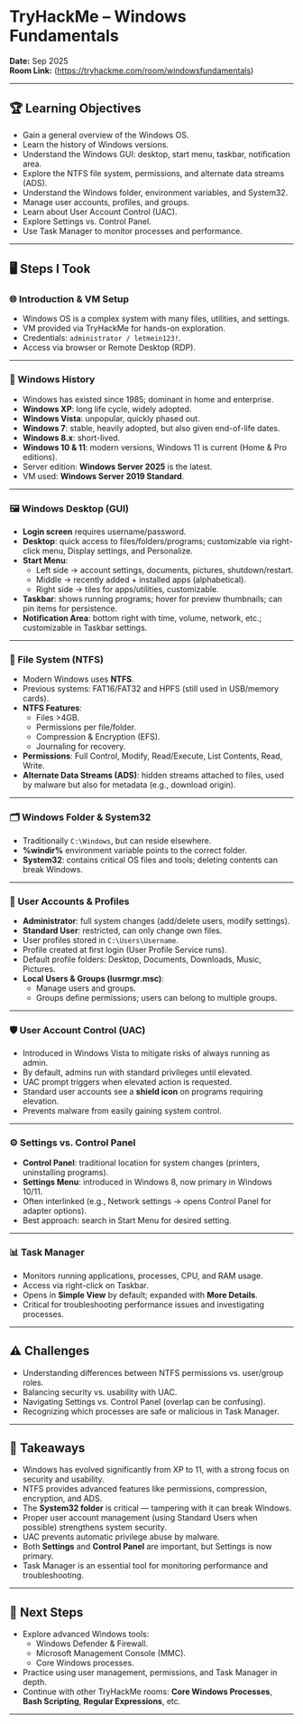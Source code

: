 # TryHackMe – Windows Fundamentals

**Date:** Sep 2025  
**Room Link:** (https://tryhackme.com/room/windowsfundamentals)

---

## 🏆 Learning Objectives
- Gain a general overview of the Windows OS.  
- Learn the history of Windows versions.  
- Understand the Windows GUI: desktop, start menu, taskbar, notification area.  
- Explore the NTFS file system, permissions, and alternate data streams (ADS).  
- Understand the Windows folder, environment variables, and System32.  
- Manage user accounts, profiles, and groups.  
- Learn about User Account Control (UAC).  
- Explore Settings vs. Control Panel.  
- Use Task Manager to monitor processes and performance.  

---

## 🖥️ Steps I Took

### 🌐 Introduction & VM Setup
- Windows OS is a complex system with many files, utilities, and settings.  
- VM provided via TryHackMe for hands-on exploration.  
- Credentials: `administrator / letmein123!`.  
- Access via browser or Remote Desktop (RDP).  

---

### 📜 Windows History
- Windows has existed since 1985; dominant in home and enterprise.  
- **Windows XP**: long life cycle, widely adopted.  
- **Windows Vista**: unpopular, quickly phased out.  
- **Windows 7**: stable, heavily adopted, but also given end-of-life dates.  
- **Windows 8.x**: short-lived.  
- **Windows 10 & 11**: modern versions, Windows 11 is current (Home & Pro editions).  
- Server edition: **Windows Server 2025** is the latest.  
- VM used: **Windows Server 2019 Standard**.  

---

### 🖼️ Windows Desktop (GUI)
- **Login screen** requires username/password.  
- **Desktop**: quick access to files/folders/programs; customizable via right-click menu, Display settings, and Personalize.  
- **Start Menu**:  
  - Left side → account settings, documents, pictures, shutdown/restart.  
  - Middle → recently added + installed apps (alphabetical).  
  - Right side → tiles for apps/utilities, customizable.  
- **Taskbar**: shows running programs; hover for preview thumbnails; can pin items for persistence.  
- **Notification Area**: bottom right with time, volume, network, etc.; customizable in Taskbar settings.  

---

### 📂 File System (NTFS)
- Modern Windows uses **NTFS**.  
- Previous systems: FAT16/FAT32 and HPFS (still used in USB/memory cards).  
- **NTFS Features**:  
  - Files >4GB.  
  - Permissions per file/folder.  
  - Compression & Encryption (EFS).  
  - Journaling for recovery.  
- **Permissions**: Full Control, Modify, Read/Execute, List Contents, Read, Write.  
- **Alternate Data Streams (ADS)**: hidden streams attached to files, used by malware but also for metadata (e.g., download origin).  

---

### 🗂️ Windows Folder & System32
- Traditionally `C:\Windows`, but can reside elsewhere.  
- **%windir%** environment variable points to the correct folder.  
- **System32**: contains critical OS files and tools; deleting contents can break Windows.  

---

### 👤 User Accounts & Profiles
- **Administrator**: full system changes (add/delete users, modify settings).  
- **Standard User**: restricted, can only change own files.  
- User profiles stored in `C:\Users\Username`.  
- Profile created at first login (User Profile Service runs).  
- Default profile folders: Desktop, Documents, Downloads, Music, Pictures.  
- **Local Users & Groups (lusrmgr.msc)**:  
  - Manage users and groups.  
  - Groups define permissions; users can belong to multiple groups.  

---

### 🛡️ User Account Control (UAC)
- Introduced in Windows Vista to mitigate risks of always running as admin.  
- By default, admins run with standard privileges until elevated.  
- UAC prompt triggers when elevated action is requested.  
- Standard user accounts see a **shield icon** on programs requiring elevation.  
- Prevents malware from easily gaining system control.  

---

### ⚙️ Settings vs. Control Panel
- **Control Panel**: traditional location for system changes (printers, uninstalling programs).  
- **Settings Menu**: introduced in Windows 8, now primary in Windows 10/11.  
- Often interlinked (e.g., Network settings → opens Control Panel for adapter options).  
- Best approach: search in Start Menu for desired setting.  

---

### 📊 Task Manager
- Monitors running applications, processes, CPU, and RAM usage.  
- Access via right-click on Taskbar.  
- Opens in **Simple View** by default; expanded with **More Details**.  
- Critical for troubleshooting performance issues and investigating processes.  

---

## ⚠️ Challenges
- Understanding differences between NTFS permissions vs. user/group roles.  
- Balancing security vs. usability with UAC.  
- Navigating Settings vs. Control Panel (overlap can be confusing).  
- Recognizing which processes are safe or malicious in Task Manager.  

---

## 📌 Takeaways
- Windows has evolved significantly from XP to 11, with a strong focus on security and usability.  
- NTFS provides advanced features like permissions, compression, encryption, and ADS.  
- The **System32 folder** is critical — tampering with it can break Windows.  
- Proper user account management (using Standard Users when possible) strengthens system security.  
- UAC prevents automatic privilege abuse by malware.  
- Both **Settings** and **Control Panel** are important, but Settings is now primary.  
- Task Manager is an essential tool for monitoring performance and troubleshooting.  

---

## 🚀 Next Steps
- Explore advanced Windows tools:  
  - Windows Defender & Firewall.  
  - Microsoft Management Console (MMC).  
  - Core Windows processes.  
- Practice using user management, permissions, and Task Manager in depth.  
- Continue with other TryHackMe rooms: **Core Windows Processes**, **Bash Scripting**, **Regular Expressions**, etc.  

---
